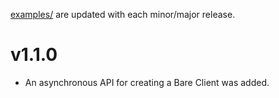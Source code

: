 [examples/](examples/) are updated with each minor/major release.

# v1.1.0

- An asynchronous API for creating a Bare Client was added.
